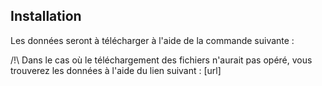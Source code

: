
## Installation
Les données seront à télécharger à l'aide de la commande suivante :

/!\ Dans le cas où le téléchargement des fichiers n'aurait pas opéré, vous trouverez les données à l'aide du lien suivant : [url]

